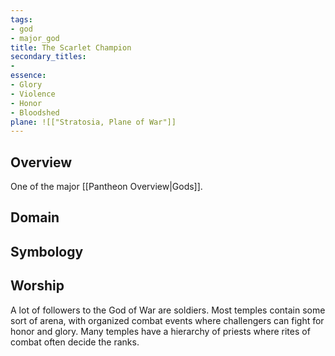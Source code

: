 ```yaml
---
tags:
- god
- major_god
title: The Scarlet Champion
secondary_titles:
- 
essence:
- Glory
- Violence
- Honor
- Bloodshed
plane: ![["Stratosia, Plane of War"]]
---
```

## Overview
One of the major [[Pantheon Overview|Gods]].
## Domain

## Symbology

## Worship
A lot of followers to the God of War are soldiers. Most temples contain some sort of arena, with organized combat events where challengers can fight for honor and glory. Many temples have a hierarchy of priests where rites of combat often decide the ranks.